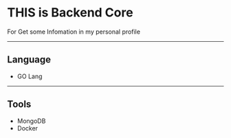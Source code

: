 # THIS is Backend Core
  For Get some Infomation in my personal profile
__________________________________________________________________________________

## Language
 - GO Lang
__________________________________________________________________________________

## Tools
 - MongoDB
 - Docker